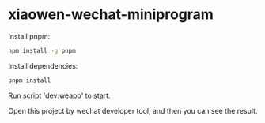 # xiaowen-wechat-miniprogram

Install pnpm:
```bash
npm install -g pnpm
```

Install dependencies:
```bash
pnpm install
```

Run script 'dev:weapp' to start.


Open this project by wechat developer tool, and then you can see the result.
